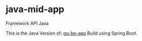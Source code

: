 # java-mid-app
Framework API Java

This is the Java Version of: [go-be-app](https://github.com/aryapramana/go-be-app)
Build using Spring Boot.
